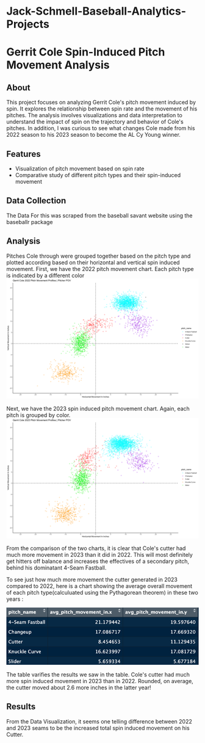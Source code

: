 # Jack-Schmell-Baseball-Analytics-Projects


# Gerrit Cole Spin-Induced Pitch Movement Analysis

## About

This project focuses on analyzing Gerrit Cole's pitch movement induced by spin. It explores the relationship between spin rate and the movement of his pitches. The analysis involves visualizations and data interpretation to understand the impact of spin on the trajectory and behavior of Cole's pitches.
In addition, I was curious to see what changes Cole made from his 2022 season to his 2023 season to become the AL Cy Young winner.

## Features

- Visualization of pitch movement based on spin rate
- Comparative study of different pitch types and their spin-induced movement

## Data Collection
The Data For this was scraped from the baseball savant website using the baseballr package

## Analysis
Pitches Cole through were grouped together based on the pitch type and plotted according based on their horizontal and vertical spin induced movement. First, we have the 2022 pitch movement chart. Each pitch type is indicated by a different color 
<img src= 'Screen Shot 2024-01-03 at 3.07.23 PM.png'> 

Next, we have the 2023 spin induced pitch movement chart. Again, each pitch is grouped by color. 
<img src = 'Screen Shot 2024-01-03 at 3.05.37 PM.png'>

From the comparison of the two charts, it is clear that Cole's cutter had much more movement in 2023 than it did in 2022. This will most definitely get hitters off balance and increases the effectives of a secondary pitch, behind his dominatant 4-Seam Fastball. 

To see just how much more movement the cutter generated in 2023 compared to 2022, here is a chart showing the average overall movement of each pitch type(calculuated using the Pythagorean theorem) in these two years : 

<img src = 'Screen Shot 2024-01-03 at 3.33.44 PM.png'> 

The table varifies the results we saw in the table. Cole's cutter had much more spin induced movement in 2023 than in 2022. Rounded, on average, the cutter moved about 2.6 more inches in the latter year! 






## Results
From the Data Visualization, it seems one telling difference between 2022 and 2023 seams to be the increased total spin induced movement on his Cutter.





